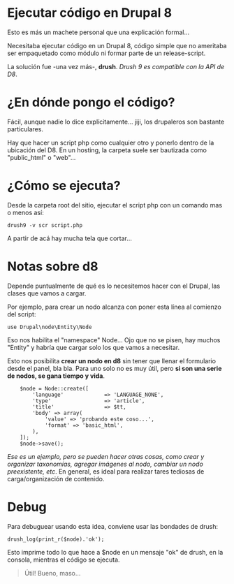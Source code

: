 # Ejecutar código en Drupal 8

Esto es más un machete personal que una explicación formal...

Necesitaba ejecutar código en un Drupal 8, código simple que no ameritaba ser
empaquetado como módulo ni formar parte de un release-script.

La solución fue -una vez más-, __drush__.  _Drush 9 es compatible con la API de D8_.

# ¿En dónde pongo el código?

Fácil, aunque nadie lo dice explícitamente... jiji, los drupaleros son bastante
particulares.

Hay que hacer un script php como cualquier otro y ponerlo dentro de la ubicación
del D8. En un hosting, la carpeta suele ser bautizada como "public_html" o
"web"...

# ¿Cómo se ejecuta?

Desde la carpeta root del sitio, ejecutar el script php con un comando mas o
menos así:

    drush9 -v scr script.php

A partir de acá hay mucha tela que cortar... 


# Notas sobre d8

Depende puntualmente de qué es lo necesitemos hacer con el Drupal, las 
clases que vamos a cargar.

Por ejemplo, para crear un nodo alcanza con poner esta línea al comienzo del
script:

    use Drupal\node\Entity\Node

Eso nos habilita el "namespace" Node... Ojo que no se pisen, hay muchos "Entity"
y habría que cargar solo los que vamos a necesitar.


Esto nos posibilita __crear un nodo en d8__ sin tener que llenar el formulario desde
el panel, bla bla. Para uno solo no es muy útil, pero __si son una serie de nodos,
se gana tiempo y vida__.

        $node = Node::create([
            'language'             => 'LANGUAGE_NONE',
            'type'                 => 'article',
            'title'                => $tt,
            'body' => array(
                'value' => 'probando este coso...',
                'format' => 'basic_html',
            ),
        ]);
        $node->save();

_Ese es un ejemplo, pero se pueden hacer otras cosas, como crear y organizar
taxonomías, agregar imágenes al nodo, cambiar un nodo preexistente, etc_. En
general, es ideal para realizar tares tediosas de carga/organización de
contenido.

# Debug

Para debuguear usando esta idea, conviene usar las bondades de drush:

    drush_log(print_r($node).'ok');

Esto imprime todo lo que hace a $node en un mensaje "ok" de drush, en la
consola, mientras el código se ejecuta.

> Útil! Bueno, maso...


